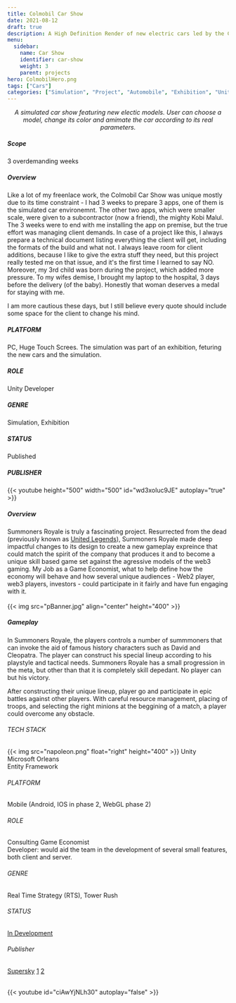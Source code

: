 ```yaml
---
title: Colmobil Car Show
date: 2021-08-12
draft: true
description: A High Definition Render of new electric cars led by the Colmobil group
menu:
  sidebar:
    name: Car Show
    identifier: car-show
    weight: 3
    parent: projects
hero: ColmobilHero.png
tags: ["Cars"]
categories: ["Simulation", "Project", "Automobile", "Exhibition", "Unity"]
---
```


<center> <i> A simulated car show featuring new electic models. User can choose a model, change its color and amimate the car according to its real parameters. </i> </center>

##### Scope
3 overdemanding weeks

##### Overview
Like a lot of my freenlace work, the Colmobil Car Show was unique mostly due to its time constraint - I had 3 weeks to prepare 3 apps, one of them is the simulated car environemnt. The other two apps, which were smaller scale, were given to a subcontractor (now a friend), the mighty Kobi Malul. The 3 weeks were to end with me installing the app on premise, but the true effort was managing client demands. In case of a project like this, I always prepare a technical document listing everything the client will get, including the formats of the build and what not. I always leave room for client additions, because I like to give the extra stuff they need, but this project really tested me on that issue, and it's the first time I learned to say NO. Moreover, my 3rd child was born during the project, which added more pressure. To my wifes demise, I brought my laptop to the hospital, 3 days before the delivery (of the baby). Honestly that woman deserves a medal for staying with me.

I am more cautious these days, but I still believe every quote should include some space for the client to change his mind.

##### PLATFORM
PC, Huge Touch Screes. The simulation was part of an exhibition, feturing the new cars and the simulation.

##### ROLE
Unity Developer

##### GENRE
Simulation, Exhibition

##### STATUS
Published

##### PUBLISHER

{{< youtube height="500" width="500" id="wd3xoluc9JE" autoplay="true" >}}


##### Overview
Summoners Royale is truly a fascinating project. Resurrected from the dead (previously known as [United Legends](https://www.youtube.com/watch?v=hf4vi8IQMIc&ab_channel=Nz0x)), Summoners Royale made deep impactful changes to its design to create a new gameplay expreince that could match the spirit of the company that produces it and to become a unique skill based game set against the agressive models of the web3 gaming. My Job as a Game Economist, what to help define how the economy will behave and how several unique audiences - Web2 player, web3 players, investors -  could participate in it fairly and have fun engaging with it.
<br> <br>
{{< img src="pBanner.jpg" align="center" height="400" >}}

##### Gameplay
In Summoners Royale, the players controls a number of summmoners that can invoke the aid of famous history characters such as David and Cleopatra. The player can construct his special lineup according to his playstyle and tactical needs. Summoners Royale has a small progression in the meta, but other than that it is completely skill depedant. No player can but his victory.

After constructing their unique lineup, player go and participate in epic battles against other players. With careful resource management, placing of troops, and selecting the right minions at the beggining of a match, a player could overcome any obstacle.

###### TECH STACK
{{< img src="napoleon.png" float="right" height="400" >}}
Unity <br>
Microsoft Orleans <br>
Entity Framework

###### PLATFORM
Mobile (Android, IOS in phase 2, WebGL phase 2)

###### ROLE
Consulting Game Economist <br>
Developer: would aid the team in the development of several small features, both client and server.

###### GENRE
Real Time Strategy (RTS), Tower Rush

###### STATUS
[In Development](https://summonersuniverse.com/)

###### Publisher
[Supersky](https://www.linkedin.com/company/supersky-games/)
[1](https://www.youtube.com/watch?v=-jCiJIgTRUE&ab_channel=SummonersUniverse)
[2](https://www.youtube.com/watch?v=x-BvQtfSFV8&ab_channel=JayMaDGaming)

<br>
{{< youtube id="ciAwYjNLh30" autoplay="false" >}}